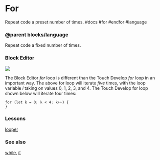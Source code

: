 # For

Repeat code a preset number of times. #docs #for #endfor #language

### @parent blocks/language
 

Repeat code a fixed number of times.

### Block Editor

![](/static/mb/events-0.png)

The Block Editor *for* loop is different than the Touch Develop *for* loop in an important way. The above for loop will iterate *five* times, with the loop variable *i* taking on values 0, 1, 2, 3, and 4. The Touch Develop for loop shown below will iterate four times:

```
for (let k = 0; k < 4; k++) {
}
```

### Lessons

[looper](/microbit/lessons/looper)

### See also

[while](/microbit/reference/loops/while), [if](/microbit/blocks/if)

